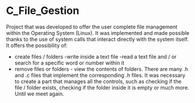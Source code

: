 # C_File_Gestion
Project that was developed to offer the user 
complete file management within the Operating System (Linux). 
It was implemented and made possible thanks to the use of 
system calls that interact directly with the system itself. 
It offers the possibility of: 
- create files / folders 
-write inside a text file 
-read a text file and / or search for a specific word or number within it 
- remove files or folders - view the contents of folders. 
There are many .h and .c files that implement the corresponding .h files. 
It was necessary to create a part that manages all the controls, 
such as checking if the file / folder exists, checking if the folder 
inside it is empty or much more. Until we meet again.
